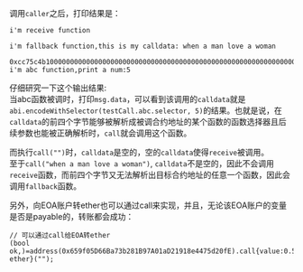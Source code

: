 调用`caller`之后，打印结果是：  

    i'm receive function
  
    i'm fallback function,this is my calldata: when a man love a woman
  
    0xcc75c4b10000000000000000000000000000000000000000000000000000000000000005
    i'm abc function,print a num:5  

仔细研究一下这个输出结果:  
当abc函数被调时，打印`msg.data`，可以看到该调用的`calldata`就是`abi.encodeWithSelector(testCall.abc.selector, 5)`的结果。也就是说，在`calldata`的前四个字节能够被解析成被调合约地址的某个函数的函数选择器且后续参数也能被正确解析时，`call`就会调用这个函数。

而执行`call("")`时，`calldata`是空的，空的`calldata`使得`receive`被调用。  
至于`call("when a man love a woman")`, `calldata`不是空的，因此不会调用`receive`函数，而前四个字节又无法解析出目标合约地址的任意一个函数，因此会调用`fallback`函数。  

另外，向EOA账户转ether也可以通过call来实现，并且，无论该EOA账户的变量是否是payable的，转账都会成功：
```
// 可以通过call给EOA转ether
(bool ok,)=address(0x659f05D66Ba73b281B97A01aD21918e4475d20fE).call{value:0.5 ether}("");
```



